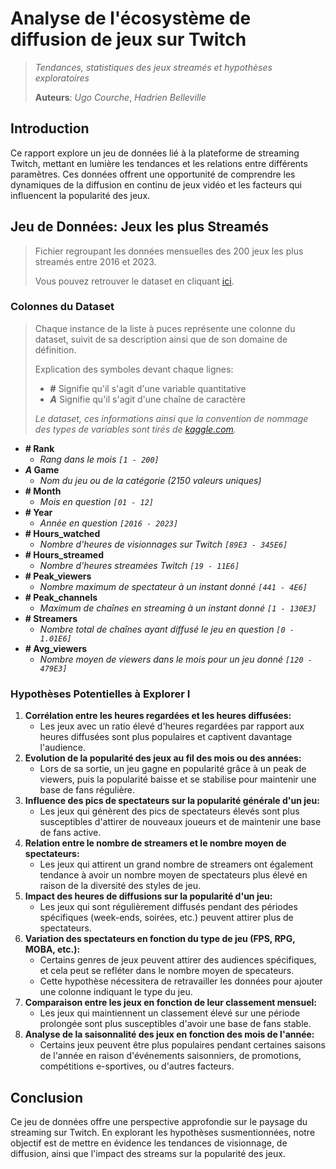# Analyse de l'écosystème de diffusion de jeux sur Twitch

> *Tendances, statistiques des jeux streamés et hypothèses exploratoires*
>
> **Auteurs**: *Ugo Courche*, *Hadrien Belleville*

## Introduction

Ce rapport explore un jeu de données lié à la plateforme de streaming Twitch, mettant en lumière les tendances et les relations entre différents paramètres. Ces données offrent une opportunité de comprendre les dynamiques de la diffusion en continu de jeux vidéo et les facteurs qui influencent la popularité des jeux.

## Jeu de Données: Jeux les plus Streamés

> Fichier regroupant les données mensuelles des 200 jeux les plus streamés entre 2016 et 2023.
>
> Vous pouvez retrouver le dataset en cliquant [ici](https://www.kaggle.com/datasets/rankirsh/evolution-of-top-games-on-twitch).

### Colonnes du Dataset

> Chaque instance de la liste à puces représente une colonne du dataset, suivit de sa description ainsi que de son domaine de définition.
>
> Explication des symboles devant chaque lignes:
>
> + **\#** Signifie qu'il s'agit d'une variable quantitative
> + ***A*** Signifie qu'il s'agit d'une chaîne de caractère
>
> *Le dataset, ces informations ainsi que la convention de nommage des types de variables sont tirés de [kaggle.com](https://www.kaggle.com/).*

+ **\# Rank**
  + *Rang dans le mois `[1 - 200]`*
+ ***A* Game**
  + *Nom du jeu ou de la catégorie (2150 valeurs uniques)*
+ **\# Month**
  + *Mois en question `[01 - 12]`*
+ **\# Year**
  + *Année en question `[2016 - 2023]`*
+ **\# Hours_watched**
  + *Nombre d'heures de visionnages sur Twitch `[89E3 - 345E6]`*
+ **\# Hours_streamed**
  + *Nombre d'heures streamées Twitch `[19 - 11E6]`*
+ **\# Peak_viewers**
  + *Nombre maximum de spectateur à un instant donné `[441 - 4E6]`*
+ **\# Peak_channels**
  + *Maximum de chaînes en streaming à un instant donné `[1 - 130E3]`*
+ **\# Streamers**
  + *Nombre total de chaînes ayant diffusé le jeu en question `[0 - 1.01E6]`*
+ **\# Avg_viewers**
  + *Nombre moyen de viewers dans le mois pour un jeu donné `[120 - 479E3]`*

### Hypothèses Potentielles à Explorer I

1. **Corrélation entre les heures regardées et les heures diffusées:**
    + Les jeux avec un ratio élevé d'heures regardées par rapport aux heures diffusées sont plus populaires et captivent davantage l'audience.
1. **Evolution de la popularité des jeux au fil des mois ou des années:**
    + Lors de sa sortie, un jeu gagne en popularité grâce à un peak de viewers, puis la popularité baisse et se stabilise pour maintenir une base de fans régulière.
1. **Influence des pics de spectateurs sur la popularité générale d'un jeu:**
    + Les jeux qui génèrent des pics de spectateurs élevés sont plus susceptibles d'attirer de nouveaux joueurs et de maintenir une base de fans active.
1. **Relation entre le nombre de streamers et le nombre moyen de spectateurs:**
    + Les jeux qui attirent un grand nombre de streamers ont également tendance à avoir un nombre moyen de spectateurs plus élevé en raison de la diversité des styles de jeu.
1. **Impact des heures de diffusions sur la popularité d'un jeu:**
    + Les jeux qui sont régulièrement diffusés pendant des périodes spécifiques (week-ends, soirées, etc.) peuvent attirer plus de spectateurs.
1. **Variation des spectateurs en fonction du type de jeu (FPS, RPG, MOBA, etc.):**
    + Certains genres de jeux peuvent attirer des audiences spécifiques, et cela peut se refléter dans le nombre moyen de specateurs.
    + Cette hypothèse nécessitera de retravailler les données pour ajouter une colonne indiquant le type du jeu.
1. **Comparaison entre les jeux en fonction de leur classement mensuel:**
    + Les jeux qui maintiennent un classement élevé sur une période prolongée sont plus susceptibles d'avoir une base de fans stable.
1. **Analyse de la saisonnalité des jeux en fonction des mois de l'année:**
    + Certains jeux peuvent être plus populaires pendant certaines saisons de l'année en raison d'événements saisonniers, de promotions, compétitions e-sportives, ou d'autres facteurs.

## Conclusion

Ce jeu de données offre une perspective approfondie sur le paysage du streaming sur Twitch. En explorant les hypothèses susmentionnées, notre objectif est de mettre en évidence les tendances de visionnage, de diffusion, ainsi que l'impact des streams sur la popularité des jeux.
